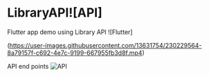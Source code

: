 # LibraryAPI![API]
Flutter app demo using Library API
![Flutter]

(https://user-images.githubusercontent.com/13631754/230229564-8a79157f-c692-4e7c-9199-667955fb3d8f.mp4)


API end points
![API](https://user-images.githubusercontent.com/13631754/230177303-9df36ca7-9b87-488b-89a5-c28c30b2f5fc.png)
